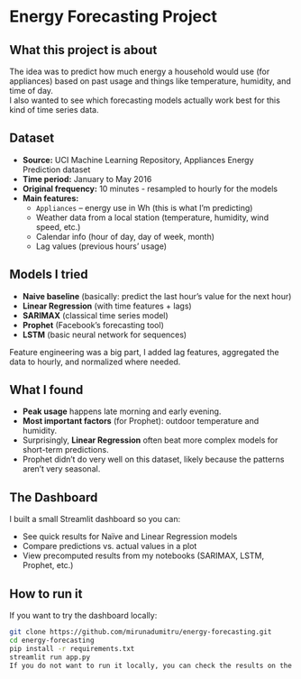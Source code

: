 # Energy Forecasting Project

## What this project is about 
The idea was to predict how much energy a household would use (for appliances) based on past usage and things like temperature, humidity, and time of day.  
I also wanted to see which forecasting models actually work best for this kind of time series data.

## Dataset
- **Source:** UCI Machine Learning Repository, Appliances Energy Prediction dataset
- **Time period:** January to May 2016  
- **Original frequency:** 10 minutes - resampled to hourly for the models  
- **Main features:**
  - `Appliances` – energy use in Wh (this is what I’m predicting)
  - Weather data from a local station (temperature, humidity, wind speed, etc.)
  - Calendar info (hour of day, day of week, month)
  - Lag values (previous hours’ usage)


## Models I tried
- **Naive baseline** (basically: predict the last hour’s value for the next hour)
- **Linear Regression** (with time features + lags)
- **SARIMAX** (classical time series model)
- **Prophet** (Facebook’s forecasting tool)
- **LSTM** (basic neural network for sequences)

Feature engineering was a big part, I added lag features, aggregated the data to hourly, and normalized where needed.

## What I found
- **Peak usage** happens late morning and early evening.
- **Most important factors** (for Prophet): outdoor temperature and humidity.
- Surprisingly, **Linear Regression** often beat more complex models for short-term predictions.
- Prophet didn’t do very well on this dataset, likely because the patterns aren’t very seasonal.

## The Dashboard
I built a small Streamlit dashboard so you can:
- See quick results for Naïve and Linear Regression models
- Compare predictions vs. actual values in a plot
- View precomputed results from my notebooks (SARIMAX, LSTM, Prophet, etc.)


## How to run it
If you want to try the dashboard locally:
```bash
git clone https://github.com/mirunadumitru/energy-forecasting.git
cd energy-forecasting
pip install -r requirements.txt
streamlit run app.py
If you do not want to run it locally, you can check the results on the deployed streamlit dashboard at https://energy-forecasting-app.streamlit.app/.
